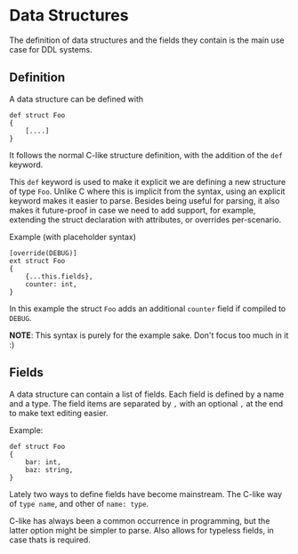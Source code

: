 # Data Structures

The definition of data structures and the fields they contain is the main use case for DDL systems.

## Definition
A data structure can be defined with

```
def struct Foo
{
    [....]
}
```

It follows the normal C-like structure definition, with the addition of the `def` keyword.

This `def` keyword is used to make it explicit we are defining a new structure of type `Foo`. Unlike C where this is implicit from the syntax, using an explicit keyword makes it easier to parse.
Besides being useful for parsing, it also makes it future-proof in case we need to add support, for example, extending the struct declaration with attributes, or overrides per-scenario.

Example (with placeholder syntax)
```
[override(DEBUG)]
ext struct Foo
{
    {...this.fields},
    counter: int,
}
```

In this example the struct `Foo` adds an additional `counter` field if compiled to `DEBUG`.

__NOTE__: This syntax is purely for the example sake. Don't focus too much in it :)

## Fields

A data structure can contain a list of fields. Each field is defined by a name and a type.
The field items are separated by `,` with an optional `,` at the end to make text editing easier.

Example:

```
def struct Foo
{
    bar: int,
    baz: string,
}
```

Lately two ways to define fields have become mainstream. The C-like way of `type name`, and other of `name: type`.

C-like has always been a common occurrence in programming, but the latter option might be simpler to parse. Also allows for typeless fields, in case thats is required.